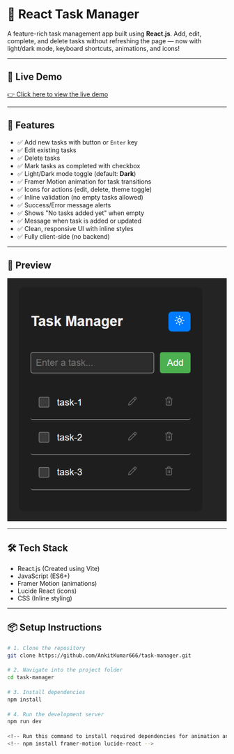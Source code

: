 # 📝 React Task Manager
  
A feature-rich task management app built using **React.js**. Add, edit, complete, and delete tasks without refreshing the page — now with light/dark mode, keyboard shortcuts, animations, and icons!

---

## 🔗 Live Demo  

[👉 Click here to view the live demo](https://task-manager-eta-gilt.vercel.app/)

---

## 🚀 Features

- ✅ Add new tasks with button or `Enter` key  
- ✅ Edit existing tasks  
- ✅ Delete tasks  
- ✅ Mark tasks as completed with checkbox  
- ✅ Light/Dark mode toggle (default: **Dark**)  
- ✅ Framer Motion animation for task transitions  
- ✅ Icons for actions (edit, delete, theme toggle)  
- ✅ Inline validation (no empty tasks allowed)  
- ✅ Success/Error message alerts  
- ✅ Shows "No tasks added yet" when empty  
- ✅ Message when task is added or updated  
- ✅ Clean, responsive UI with inline styles  
- ✅ Fully client-side (no backend)

---

## 📸 Preview

![Screenshot](/public/image.png) 
 
---

## 🛠️ Tech Stack

- React.js (Created using Vite)
- JavaScript (ES6+)
- Framer Motion (animations)
- Lucide React (icons)
- CSS (Inline styling)

---

## 📦 Setup Instructions

```bash
# 1. Clone the repository
git clone https://github.com/AnkitKumar666/task-manager.git

# 2. Navigate into the project folder
cd task-manager

# 3. Install dependencies
npm install

# 4. Run the development server
npm run dev

<!-- Run this command to install required dependencies for animation and icons -->
<!-- npm install framer-motion lucide-react -->

